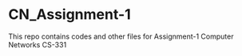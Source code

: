# CN_Assignment-1
This repo contains codes and other files for Assignment-1 Computer Networks CS-331
